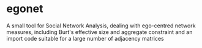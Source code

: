 # egonet
A small tool for Social Network Analysis, dealing with ego-centred network measures, including Burt's effective size and aggregate constraint and an import code suitable for a large number of adjacency matrices
